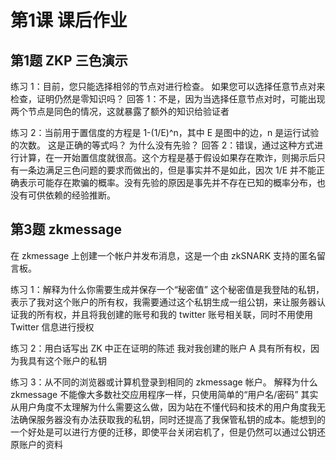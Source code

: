 # 第1课 课后作业

## 第1题 ZKP 三色演示

练习 1：目前，您只能选择相邻的节点对进行检查。 如果您可以选择任意节点对来检查，证明仍然是零知识吗？
回答 1：不是，因为当选择任意节点对时，可能出现两个节点是同色的情况，这就暴露了额外的知识给验证者

练习 2：当前用于置信度的方程是 1-(1/E)^n，其中 E 是图中的边，n 是运行试验的次数。 这是正确的等式吗？ 为什么没有先验？
回答 2：错误，通过这种方式进行计算，在一开始置信度就很高。这个方程是基于假设如果存在欺诈，则揭示后只有一条边满足三色问题的要求而做出的，但是事实并不是如此，因次 1/E 并不能正确表示可能存在欺骗的概率。没有先验的原因是事先并不存在已知的概率分布，也没有可供依赖的经验推断。


## 第3题 zkmessage
在 zkmessage 上创建一个帐户并发布消息，这是一个由 zkSNARK 支持的匿名留言板。

练习 1：解释为什么你需要生成并保存一个“秘密值” 
这个秘密值是我登陆的私钥，表示了我对这个账户的所有权，我需要通过这个私钥生成一组公钥，来让服务器认证我的所有权，并且将我创建的账号和我的 twitter 账号相关联，同时不用使用 Twitter 信息进行授权

练习 2：用白话写出 ZK 中正在证明的陈述
我对我创建的账户 A 具有所有权，因为我具有这个账户的私钥

练习 3：从不同的浏览器或计算机登录到相同的 zkmessage 帐户。 解释为什么 zkmessage 不能像大多数社交应用程序一样，只使用简单的“用户名/密码” 
其实从用户角度不太理解为什么需要这么做，因为站在不懂代码和技术的用户角度我无法确保服务器没有办法获取我的私钥，同时还提高了我保管私钥的成本。能想到的一个好处是可以进行方便的迁移，即使平台关闭宕机了，但是仍然可以通过公钥还原账户的资料
